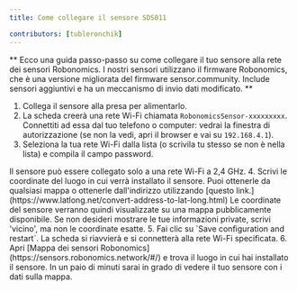 ```yaml
---
title: Come collegare il sensore SDS011

contributors: [tubleronchik]
---
```


** Ecco una guida passo-passo su come collegare il tuo sensore alla rete dei sensori Robonomics. I nostri sensori utilizzano il firmware Robonomics, che è una versione migliorata del firmware sensor.community. Include sensori aggiuntivi e ha un meccanismo di invio dati modificato. **

1. Collega il sensore alla presa per alimentarlo.
2. La scheda creerà una rete Wi-Fi chiamata `RobonomicsSensor-xxxxxxxxx`. Connettiti ad essa dal tuo telefono o computer: vedrai la finestra di autorizzazione (se non la vedi, apri il browser e vai su `192.168.4.1`).
3. Seleziona la tua rete Wi-Fi dalla lista (o scrivila tu stesso se non è nella lista) e compila il campo password.
<robo-wiki-note type="okay" title="INFO">
Il sensore può essere collegato solo a una rete Wi-Fi a 2,4 GHz.
</robo-wiki-note> 
<robo-wiki-picture src="sds-sensor-wifi.png"/>
4. Scrivi le coordinate del luogo in cui verrà installato il sensore. Puoi ottenerle da qualsiasi mappa o ottenerle dall'indirizzo utilizzando [questo link.](https://www.latlong.net/convert-address-to-lat-long.html)
<robo-wiki-note type="warning" title="WARNING">
Le coordinate del sensore verranno quindi visualizzate su una mappa pubblicamente disponibile. Se non desideri mostrare le tue informazioni private, scrivi 'vicino', ma non le coordinate esatte.
</robo-wiki-note> 
5. Fai clic su `Save configuration and restart`. La scheda si riavvierà e si connetterà alla rete Wi-Fi specificata.
6. Apri [Mappa dei sensori Robonomics](https://sensors.robonomics.network/#/) e trova il luogo in cui hai installato il sensore. In un paio di minuti sarai in grado di vedere il tuo sensore con i dati sulla mappa.
<robo-wiki-picture src="sds-sensor-map.png"/>

